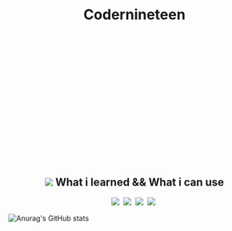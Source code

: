 <div style="height:300px; margin-bottom: 40px;">
  <h1 align=center>Codernineteen</h1>
</div>


<div align=center>
  <h2 center><img src="https://img.icons8.com/cotton/64/000000/laptop-coding.png"/> What i learned && What i can use</h2>
  <img src="https://img.shields.io/badge/HTML5-E34F26??style=for-the-badge&logo=HTML5&logoColor=white"/></a>&nbsp
  <img src="https://img.shields.io/badge/CSS3-1572B6?style=for-the-badge&logo=CSS3&logoColor=white"/></a>&nbsp 
  <img src="https://img.shields.io/badge/JAVASCRIPT-F7DF1E?style=for-the-badge&logo=JavaScript&logoColor=white"/></a>&nbsp
  <img src="https://img.shields.io/badge/BOOTSTRAP-7952B3?style=for-the-badge&logo=Bootstrap&logoColor=white"/></a>&nbsp
</div>




![Anurag's GitHub stats](https://github-readme-stats.vercel.app/api?username=codernineteen&show_icons=true&theme=radical)
